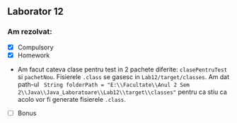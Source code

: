 ## Laborator 12 

### Am rezolvat:

* [x] Compulsory
* [x] Homework
* Am facut cateva clase pentru test in 2 pachete diferite: `clasePentruTest`
si `pachetNou`. Fisierele `.class` se gasesc in `Lab12/target/classes`. Am dat path-ul
` String folderPath = "E:\\Facultate\\Anul 2 Sem 2\\Java\\Java_Laboratoare\\Lab12\\target\\classes"` pentru ca stiu ca acolo
vor fi generate fisierele `.class`.
* [ ] Bonus